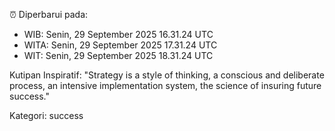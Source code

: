 ⏰ Diperbarui pada:
- WIB: Senin, 29 September 2025 16.31.24 UTC
- WITA: Senin, 29 September 2025 17.31.24 UTC
- WIT: Senin, 29 September 2025 18.31.24 UTC

Kutipan Inspiratif:
"Strategy is a style of thinking, a conscious and deliberate process, an intensive implementation system, the science of insuring future success."


Kategori: success


